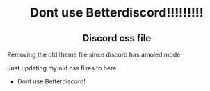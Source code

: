 <h1 align="center">Dont use Betterdiscord!!!!!!!!!</h1>

<h2 align="center">Discord css file</h2>


Removing the old theme file since discord has amoled mode 

Just updating my old css fixes to here 

- Dont use Betterdiscord!
